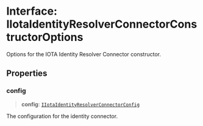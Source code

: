 # Interface: IIotaIdentityResolverConnectorConstructorOptions

Options for the IOTA Identity Resolver Connector constructor.

## Properties

### config

> **config**: [`IIotaIdentityResolverConnectorConfig`](IIotaIdentityResolverConnectorConfig.md)

The configuration for the identity connector.
